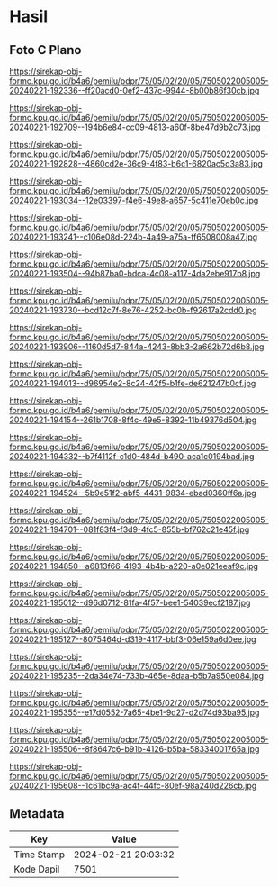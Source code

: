 # Hasil

## Foto C Plano

https://sirekap-obj-formc.kpu.go.id/b4a6/pemilu/pdpr/75/05/02/20/05/7505022005005-20240221-192336--ff20acd0-0ef2-437c-9944-8b00b86f30cb.jpg

https://sirekap-obj-formc.kpu.go.id/b4a6/pemilu/pdpr/75/05/02/20/05/7505022005005-20240221-192709--194b6e84-cc09-4813-a60f-8be47d9b2c73.jpg

https://sirekap-obj-formc.kpu.go.id/b4a6/pemilu/pdpr/75/05/02/20/05/7505022005005-20240221-192828--4860cd2e-36c9-4f83-b6c1-6820ac5d3a83.jpg

https://sirekap-obj-formc.kpu.go.id/b4a6/pemilu/pdpr/75/05/02/20/05/7505022005005-20240221-193034--12e03397-f4e6-49e8-a657-5c411e70eb0c.jpg

https://sirekap-obj-formc.kpu.go.id/b4a6/pemilu/pdpr/75/05/02/20/05/7505022005005-20240221-193241--c106e08d-224b-4a49-a75a-ff6508008a47.jpg

https://sirekap-obj-formc.kpu.go.id/b4a6/pemilu/pdpr/75/05/02/20/05/7505022005005-20240221-193504--94b87ba0-bdca-4c08-a117-4da2ebe917b8.jpg

https://sirekap-obj-formc.kpu.go.id/b4a6/pemilu/pdpr/75/05/02/20/05/7505022005005-20240221-193730--bcd12c7f-8e76-4252-bc0b-f92617a2cdd0.jpg

https://sirekap-obj-formc.kpu.go.id/b4a6/pemilu/pdpr/75/05/02/20/05/7505022005005-20240221-193906--1160d5d7-844a-4243-8bb3-2a662b72d6b8.jpg

https://sirekap-obj-formc.kpu.go.id/b4a6/pemilu/pdpr/75/05/02/20/05/7505022005005-20240221-194013--d96954e2-8c24-42f5-b1fe-de621247b0cf.jpg

https://sirekap-obj-formc.kpu.go.id/b4a6/pemilu/pdpr/75/05/02/20/05/7505022005005-20240221-194154--261b1708-8f4c-49e5-8392-11b49376d504.jpg

https://sirekap-obj-formc.kpu.go.id/b4a6/pemilu/pdpr/75/05/02/20/05/7505022005005-20240221-194332--b7f4112f-c1d0-484d-b490-aca1c0194bad.jpg

https://sirekap-obj-formc.kpu.go.id/b4a6/pemilu/pdpr/75/05/02/20/05/7505022005005-20240221-194524--5b9e51f2-abf5-4431-9834-ebad0360ff6a.jpg

https://sirekap-obj-formc.kpu.go.id/b4a6/pemilu/pdpr/75/05/02/20/05/7505022005005-20240221-194701--081f83f4-f3d9-4fc5-855b-bf762c21e45f.jpg

https://sirekap-obj-formc.kpu.go.id/b4a6/pemilu/pdpr/75/05/02/20/05/7505022005005-20240221-194850--a6813f66-4193-4b4b-a220-a0e021eeaf9c.jpg

https://sirekap-obj-formc.kpu.go.id/b4a6/pemilu/pdpr/75/05/02/20/05/7505022005005-20240221-195012--d96d0712-81fa-4f57-bee1-54039ecf2187.jpg

https://sirekap-obj-formc.kpu.go.id/b4a6/pemilu/pdpr/75/05/02/20/05/7505022005005-20240221-195127--8075464d-d319-4117-bbf3-06e159a6d0ee.jpg

https://sirekap-obj-formc.kpu.go.id/b4a6/pemilu/pdpr/75/05/02/20/05/7505022005005-20240221-195235--2da34e74-733b-465e-8daa-b5b7a950e084.jpg

https://sirekap-obj-formc.kpu.go.id/b4a6/pemilu/pdpr/75/05/02/20/05/7505022005005-20240221-195355--e17d0552-7a65-4be1-9d27-d2d74d93ba95.jpg

https://sirekap-obj-formc.kpu.go.id/b4a6/pemilu/pdpr/75/05/02/20/05/7505022005005-20240221-195506--8f8647c6-b91b-4126-b5ba-58334001765a.jpg

https://sirekap-obj-formc.kpu.go.id/b4a6/pemilu/pdpr/75/05/02/20/05/7505022005005-20240221-195608--1c61bc9a-ac4f-44fc-80ef-98a240d226cb.jpg


## Metadata

| Key        | Value               |
| ---------- | ------------------- |
| Time Stamp | 2024-02-21 20:03:32 |
| Kode Dapil | 7501                |



